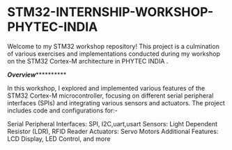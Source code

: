 # STM32-INTERNSHIP-WORKSHOP-PHYTEC-INDIA

Welcome to my STM32 workshop repository! This project is a culmination of various exercises and implementations conducted during my workshop on the STM32 Cortex-M architecture in PHYTEC INDIA .

***********************************************Overview*********************************************************

In this workshop, I explored and implemented various features of the STM32 Cortex-M microcontroller, focusing on different serial peripheral interfaces (SPIs) and integrating various sensors and actuators. The project includes code and configurations for:-

Serial Peripheral Interfaces: SPI, I2C,uart,usart
Sensors: Light Dependent Resistor (LDR), RFID Reader
Actuators: Servo Motors
Additional Features: LCD Display, LED Control, and more
